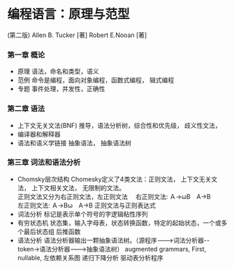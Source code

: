 # 编程语言：原理与范型
(第二版) 
Allen B. Tucker [著] 
Robert E.Nooan [著]

### 第一章 概论  
* 原理 
语法，命名和类型，语义
* 范例 
命令是编程，面向对象编程，函数式编程， 辑式编程
* 专题 
事件处理，并发性，正确性 

### 第二章 语法
* 上下文无关文法(BNF) 
推导，语法分析树，综合性和优先级， 歧义性文法， 
* 编译器和解释器 
* 语法和语义学链接 
抽象语法， 抽象语法树

### 第三章 词法和语法分析
* Chomsky层次结构 
Chomesky定义了4类文法：正则文法， 上下文无关文法， 上下文相关文法， 无限制的文法。  
正则文法又分为右正则文法，左正则文法　
右正则文法: Ａ->ωΒ　Α->B  
左正则文法: Ａ->Βω　Α->B 
正则文法与正则表达式　 
* 词法分析 
标记是表示单个符号的字逻辑粘性序列
* 有穷状态机 
状态集，输入字母表，状态转换函数，特定的起始状态，一个或多个最后状态组 
后推函数
* 语法分析 
语法分析器输出一颗抽象语法树。（源程序--->词法分析器--token->语法分析器--->抽象语法树） 
augmented grammars, First, nullable, 左依赖关系图 
递归下降分析 
驱动表分析程序
